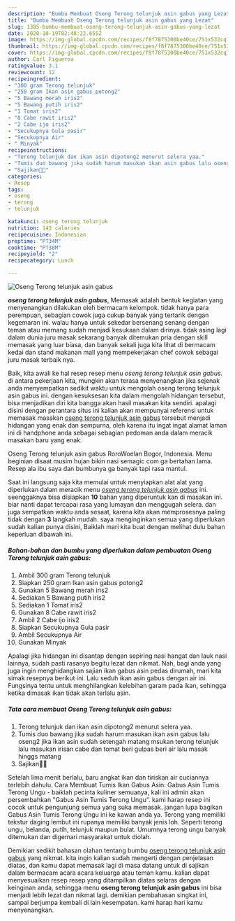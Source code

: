 ```yaml
---
description: "Bumbu Membuat Oseng Terong telunjuk asin gabus yang Lezat"
title: "Bumbu Membuat Oseng Terong telunjuk asin gabus yang Lezat"
slug: 1385-bumbu-membuat-oseng-terong-telunjuk-asin-gabus-yang-lezat
date: 2020-10-19T02:48:22.655Z
image: https://img-global.cpcdn.com/recipes/f8f7875300be40ce/751x532cq70/oseng-terong-telunjuk-asin-gabus-foto-resep-utama.jpg
thumbnail: https://img-global.cpcdn.com/recipes/f8f7875300be40ce/751x532cq70/oseng-terong-telunjuk-asin-gabus-foto-resep-utama.jpg
cover: https://img-global.cpcdn.com/recipes/f8f7875300be40ce/751x532cq70/oseng-terong-telunjuk-asin-gabus-foto-resep-utama.jpg
author: Carl Figueroa
ratingvalue: 3.1
reviewcount: 12
recipeingredient:
- "300 gram Terong telunjuk"
- "250 gram Ikan asin gabus potong2"
- "5 Bawang merah iris2"
- "5 Bawang putih iris2"
- "1 Tomat iris2"
- "8 Cabe rawit iris2"
- "2 Cabe ijo iris2"
- "Secukupnya Gula pasir"
- "Secukupnya Air"
- " Minyak"
recipeinstructions:
- "Terong telunjuk dan ikan asin dipotong2 menurut selera yaa."
- "Tumis duo bawang jika sudah harum masukan ikan asin gabus lalu oseng2 jika ikan asin sudah setengah matang msukan terong telunjuk lalu masukan irisan cabe dan tomat beri gulpas beri air lalu masak hinggs matang"
- "Sajikan🤤🥰"
categories:
- Resep
tags:
- oseng
- terong
- telunjuk

katakunci: oseng terong telunjuk 
nutrition: 143 calories
recipecuisine: Indonesian
preptime: "PT34M"
cooktime: "PT38M"
recipeyield: "2"
recipecategory: Lunch

---
```



![Oseng Terong telunjuk asin gabus](https://img-global.cpcdn.com/recipes/f8f7875300be40ce/751x532cq70/oseng-terong-telunjuk-asin-gabus-foto-resep-utama.jpg)

<b><i>oseng terong telunjuk asin gabus</i></b>, Memasak adalah bentuk kegiatan yang menyenangkan dilakukan oleh bermacam kelompok. tidak hanya para perempuan, sebagian cowok juga cukup banyak yang tertarik dengan kegemaran ini. walau hanya untuk sekedar bersenang senang dengan teman atau memang sudah menjadi kesukaan dalam dirinya. tidak asing lagi dalam dunia juru masak sekarang banyak ditemukan pria dengan skill memasak yang luar biasa, dan banyak sekali juga kita lihat di bermacam kedai dan stand makanan mall yang mempekerjakan chef cowok sebagai juru masak terbaik nya.

Baik, kita awali ke hal resep resep menu <i>oseng terong telunjuk asin gabus</i>. di antara pekerjaan kita, mungkin akan terasa menyenangkan jika sejenak anda menyempatkan sedikit waktu untuk mengolah oseng terong telunjuk asin gabus ini. dengan kesuksesan kita dalam mengolah hidangan tersebut, bisa menjadikan diri kita bangga akan hasil masakan kita sendiri. apalagi disini dengan perantara situs ini kalian akan mempunyai referensi untuk memasak masakan <u>oseng terong telunjuk asin gabus</u> tersebut menjadi hidangan yang enak dan sempurna, oleh karena itu ingat ingat alamat laman ini di handphone anda sebagai sebagian pedoman anda dalam meracik masakan baru yang enak.

Oseng Terong telunjuk asin gabus RoroWoelan Bogor, Indonesia. Menu beginian disaat musim hujan bikin nasi semagic com ga bertahan lama. Resep ala ibu saya dan bumbunya ga banyak tapi rasa mantul.


Saat ini langsung saja kita memulai untuk menyiapkan alat alat yang diperlukan dalam meracik menu <u><i>oseng terong telunjuk asin gabus</i></u> ini. seenggaknya bisa disiapkan <b>10</b> bahan yang diperuntuk kan di masakan ini. biar nanti dapat tercapai rasa yang lumayan dan menggugah selera. dan juga sempatkan waktu anda sesaat, karena kita akan memprosesnya paling tidak dengan <b>3</b> langkah mudah. saya menginginkan semua yang diperlukan sudah kalian punya disini, Baiklah mari kita buat dengan melihat dulu bahan keperluan dibawah ini.

<!--inarticleads1-->

##### Bahan-bahan dan bumbu yang diperlukan dalam pembuatan Oseng Terong telunjuk asin gabus:

1. Ambil 300 gram Terong telunjuk
1. Siapkan 250 gram Ikan asin gabus potong2
1. Gunakan 5 Bawang merah iris2
1. Sediakan 5 Bawang putih iris2
1. Sediakan 1 Tomat iris2
1. Gunakan 8 Cabe rawit iris2
1. Ambil 2 Cabe ijo iris2
1. Siapkan Secukupnya Gula pasir
1. Ambil Secukupnya Air
1. Gunakan  Minyak


Apalagi jika hidangan ini disantap dengan sepiring nasi hangat dan lauk nasi lainnya, sudah pasti rasanya begitu lezat dan nikmat. Nah, bagi anda yang juga ingin menghidangkan sajian ikan gabus asin pedas dirumah, mari kita simak resepnya berikut ini. Lalu seduh ikan asin gabus dengan air ini. Fungsinya tentu untuk menghilangkan kelebihan garam pada ikan, sehingga ketika dimasak ikan tidak akan terlalu asin. 

<!--inarticleads2-->

##### Tata cara membuat Oseng Terong telunjuk asin gabus:

1. Terong telunjuk dan ikan asin dipotong2 menurut selera yaa.
1. Tumis duo bawang jika sudah harum masukan ikan asin gabus lalu oseng2 jika ikan asin sudah setengah matang msukan terong telunjuk lalu masukan irisan cabe dan tomat beri gulpas beri air lalu masak hinggs matang
1. Sajikan🤤🥰


Setelah lima menit berlalu, baru angkat ikan dan tiriskan air cuciannya terlebih dahulu. Cara Membuat Tumis Ikan Gabus Asin: Gabus Asin Tumis Terong Ungu - baiklah pecinta kuliner semuanya, kali ini admin akan persembahkan &#34;Gabus Asin Tumis Terong Ungu&#34;. kami harap resep ini cocok untuk pengunjung semua yang suka memasak. jangan lupa bagikan Gabus Asin Tumis Terong Ungu ini ke kawan anda ya. Terong yang memiliki tekstur daging lembut ini rupanya memiliki banyak jenis loh. Seperti terong ungu, belanda, putih, telunjuk maupun bulat. Umumnya terong ungu banyak ditemukan dan digemari masyarakat untuk diolah. 

Demikian sedikit bahasan olahan tentang bumbu <u>oseng terong telunjuk asin gabus</u> yang nikmat. kita ingin kalian sudah mengerti dengan penjelasan diatas, dan kamu dapat memasak lagi di masa datang untuk di sajikan dalam bermacam acara acara keluarga atau teman kamu. kalian dapat menyesuaikan resep resep yang ditampilkan diatas selaras dengan keinginan anda, sehingga menu <b>oseng terong telunjuk asin gabus</b> ini bisa menjadi lebih lezat dan nikmat lagi. demikian pembahasan singkat ini, sampai berjumpa kembali di lain kesempatan. kami harap hari kamu menyenangkan.
